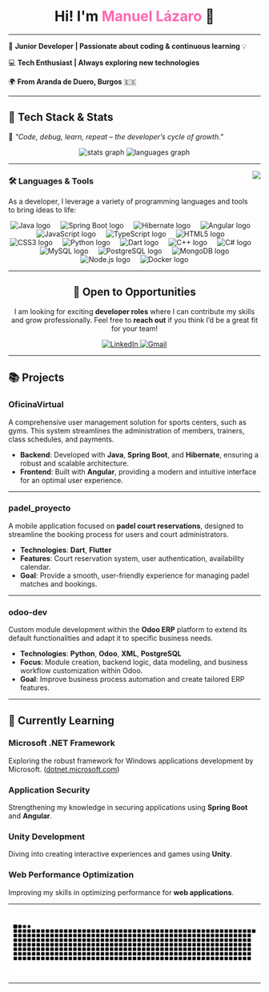 <h1 align="center">
  Hi! I'm <span style="color:#ff66b2;">Manuel Lázaro</span> <span role="img" aria-label="waving-hand">👋</span>
</h1>

---

🎯 **Junior Developer | Passionate about coding & continuous learning** 💡  

💻 **Tech Enthusiast | Always exploring new technologies**  

🌍 **From Aranda de Duero, Burgos** 🇪🇸  

---

## 🚀 Tech Stack & Stats

📌 *"Code, debug, learn, repeat – the developer’s cycle of growth."*

<div align="center">
  <img src="https://github-readme-stats.vercel.app/api?username=ManuLazaro&hide_title=false&hide_rank=false&show_icons=true&include_all_commits=true&count_private=true&disable_animations=false&theme=radical&locale=en&hide_border=false" height="150" alt="stats graph" />
  <img src="https://github-readme-stats.vercel.app/api/top-langs?username=ManuLazaro&locale=en&hide_title=false&layout=compact&card_width=320&langs_count=8&theme=radical&hide_border=false" height="150" alt="languages graph" />
</div>

---

<img align="right" height="150" src="https://media.giphy.com/media/qgQUggAC3Pfv687qPC/giphy.gif"  />

### 🛠️ Languages & Tools

As a developer, I leverage a variety of programming languages and tools to bring ideas to life:

<div align="center">
  <img src="https://cdn.jsdelivr.net/gh/devicons/devicon/icons/java/java-original.svg" height="50" alt="Java logo" />
  <img width="12" />
  <img src="https://cdn.jsdelivr.net/gh/devicons/devicon/icons/spring/spring-original.svg" height="50" alt="Spring Boot logo" />
  <img width="12" />
  <img src="https://cdn.jsdelivr.net/gh/devicons/devicon/icons/hibernate/hibernate-original.svg" height="50" alt="Hibernate logo" />
  <img width="12" />
  <img src="https://cdn.jsdelivr.net/gh/devicons/devicon/icons/angularjs/angularjs-original.svg" height="50" alt="Angular logo" />
  <img width="12" />
  <img src="https://cdn.jsdelivr.net/gh/devicons/devicon/icons/javascript/javascript-original.svg" height="50" alt="JavaScript logo" />
  <img width="12" />
  <img src="https://cdn.jsdelivr.net/gh/devicons/devicon/icons/typescript/typescript-original.svg" height="50" alt="TypeScript logo" />
  <img width="12" />
  <img src="https://cdn.jsdelivr.net/gh/devicons/devicon/icons/html5/html5-original.svg" height="50" alt="HTML5 logo" />
  <img width="12" />
  <img src="https://cdn.jsdelivr.net/gh/devicons/devicon/icons/css3/css3-original.svg" height="50" alt="CSS3 logo" />
  <img width="12" />
  <img src="https://cdn.jsdelivr.net/gh/devicons/devicon/icons/python/python-original.svg" height="50" alt="Python logo" />
  <img width="12" />
  <img src="https://cdn.jsdelivr.net/gh/devicons/devicon/icons/dart/dart-original.svg" height="50" alt="Dart logo" />
  <img width="12" />
  <img src="https://cdn.jsdelivr.net/gh/devicons/devicon/icons/cplusplus/cplusplus-original.svg" height="50" alt="C++ logo" />
  <img width="12" />
  <img src="https://cdn.jsdelivr.net/gh/devicons/devicon/icons/csharp/csharp-original.svg" height="50" alt="C# logo" />
  <img width="12" />
  <img src="https://cdn.jsdelivr.net/gh/devicons/devicon/icons/mysql/mysql-original.svg" height="50" alt="MySQL logo" />
  <img width="12" />
  <img src="https://cdn.jsdelivr.net/gh/devicons/devicon/icons/postgresql/postgresql-original.svg" height="50" alt="PostgreSQL logo" />
  <img width="12" />
  <img src="https://cdn.jsdelivr.net/gh/devicons/devicon/icons/mongodb/mongodb-original.svg" height="50" alt="MongoDB logo" />
  <img width="12" />
  <img src="https://cdn.jsdelivr.net/gh/devicons/devicon/icons/nodejs/nodejs-original.svg" height="50" alt="Node.js logo" />
  <img width="12" />
  <img src="https://cdn.jsdelivr.net/gh/devicons/devicon/icons/docker/docker-original.svg" height="50" alt="Docker logo" />

---

## 📩 Open to Opportunities  

I am looking for exciting **developer roles** where I can contribute my skills and grow professionally. Feel free to **reach out** if you think I’d be a great fit for your team!  

<div align="center">
  <a href="https://www.linkedin.com/in/manuel-l%C3%A1zaro-velasco-5501a6232/" target="_blank">
    <img src="https://img.shields.io/static/v1?message=LinkedIn&logo=linkedin&label=&color=0077B5&logoColor=white&labelColor=&style=for-the-badge" height="35" alt="LinkedIn" />
  </a>
  <a href="mailto:manulazaro2000@gmail.com">
    <img src="https://img.shields.io/static/v1?message=Gmail&logo=gmail&label=&color=D14836&logoColor=white&labelColor=&style=for-the-badge" height="35" alt="Gmail" />
  </a>
</div>

---


<div align="left">

## 📚 Projects  

### **OficinaVirtual**  
A comprehensive user management solution for sports centers, such as gyms. This system streamlines the administration of members, trainers, class schedules, and payments.  

- **Backend**: Developed with **Java**, **Spring Boot**, and **Hibernate**, ensuring a robust and scalable architecture.  
- **Frontend**: Built with **Angular**, providing a modern and intuitive interface for an optimal user experience.  

---
### **padel_proyecto**  
A mobile application focused on **padel court reservations**, designed to streamline the booking process for users and court administrators.

- **Technologies**: **Dart**, **Flutter**  
- **Features**: Court reservation system, user authentication, availability calendar.  
- **Goal**: Provide a smooth, user-friendly experience for managing padel matches and bookings.  

---
### **odoo-dev**  
Custom module development within the **Odoo ERP** platform to extend its default functionalities and adapt it to specific business needs.

- **Technologies**: **Python**, **Odoo**, **XML**, **PostgreSQL**  
- **Focus**: Module creation, backend logic, data modeling, and business workflow customization within Odoo.  
- **Goal**: Improve business process automation and create tailored ERP features.  

---

## 🚀 Currently Learning  

### **Microsoft .NET Framework**  
Exploring the robust framework for Windows applications development by Microsoft. ([dotnet.microsoft.com](https://dotnet.microsoft.com/es-es/download/dotnet-framework?utm_source=chatgpt.com))  

### **Application Security**  
Strengthening my knowledge in securing applications using **Spring Boot** and **Angular**.  

### **Unity Development**  
Diving into creating interactive experiences and games using **Unity**.  

### **Web Performance Optimization**  
Improving my skills in optimizing performance for **web applications**.  

</div>

---

<br clear="both">

<img src="https://raw.githubusercontent.com/manulazaro/manulazaro/output/snake.svg" alt="Snake animation" />

---
